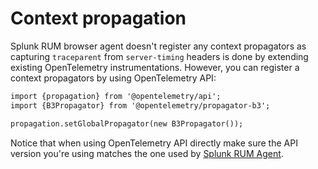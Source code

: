 # Context propagation

Splunk RUM browser agent doesn't register any context propagators as capturing `traceparent` from `server-timing` headers is done by extending existing OpenTelemetry instrumentations. However, you can register a context propagators by using OpenTelemetry API:

```html
import {propagation} from '@opentelemetry/api';
import {B3Propagator} from '@opentelemetry/propagator-b3';

propagation.setGlobalPropagator(new B3Propagator());
```
Notice that when using OpenTelemetry API directly make sure the API version you're using matches the one used by [Splunk RUM Agent](https://github.com/signalfx/splunk-otel-js-web#open-telemetry-version).
